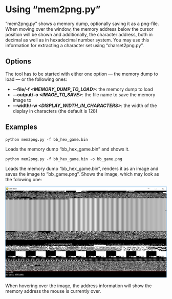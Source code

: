 Using “mem2png.py”
==================

“mem2png.py” shows a memory dump, optionally saving it as a png-file. When moving over the window, the memory address below the cursor position will be shown and additionally, the character address, both in decimal as well as in hexadecimal number system. You may use this information for extracting a character set using “charset2png.py”.


Options
-------

The tool has to be started with either one option — the memory dump to load — or the following ones:

* __--file/-f _&lt;MEMORY_DUMP_TO_LOAD&gt;___: the memory dump to load
* __--output/-o _&lt;IMAGE_TO_SAVE&gt;___: the file name to save the memory image to
* __--width/-w _&lt;DISPLAY_WIDTH_IN_CHARACTERS&gt;___: the width of the display in characters (the default is 128)


Examples
--------

```console
python mem2png.py -f bb_hex_game.bin 
```

Loads the memory dump “bb_hex_game.bin” and shows it.


```console
python mem2png.py -f bb_hex_game.bin -o bb_game.png
```

Loads the memory dump “bb_hex_game.bin”, renders it as an image and saves the image to “bb_game.png”. Shows the image, which may look as the folowing one:

![mem2png example](mem2png1.gif "mem2png example")

When hovering over the image, the address information will show the memory address the mouse is currently over.


